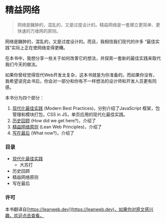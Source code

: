 # 精益网络

> 网络是臃肿的，混乱的，又是过度设计的。精益网络是一套建立更简单、更快速的万维网的原则。

网络是臃肿的，混乱的，又是过度设计的。而且，我相信我们现代的许多 “最佳实践”实际上正在使网络变得更糟。

在本书中，我想分享一些关于如何改善它的想法，并探索一套新的最佳实践来取代我们今天的做法。

如果你曾经觉得现代Web开发太复杂，这本书就是为你准备的。而如果你没有，我希望读完此书后，你会对一部分和你有不一样想法的设计师和开发人员更有同感。

本书分为四个部分：

1. [现代化最佳实践](./modern-best-practices.md) (Modern Best Practices)，分别介绍了JavaScript 框架，包管理和模块打包，CSS in JS，单页应用的现代化最佳实践。
2. [历史回顾](./how-did-we-get-here.md) (How did we get here?)，介绍了
3. [精益网络原则](./lean-web-principles.md) (Lean Web Principles)，介绍了
4. [写在最后](./what-now.md) (What now?)，介绍了

### 目录
- [现代化最佳实践](...)
    - 大苏打
- 历史回顾
- 精益网络原则
- 写在最后
### 许可

本书翻译自[https://leanweb.dev](https://leanweb.dev)，如果你对原文感兴趣，欢迎点击查看。